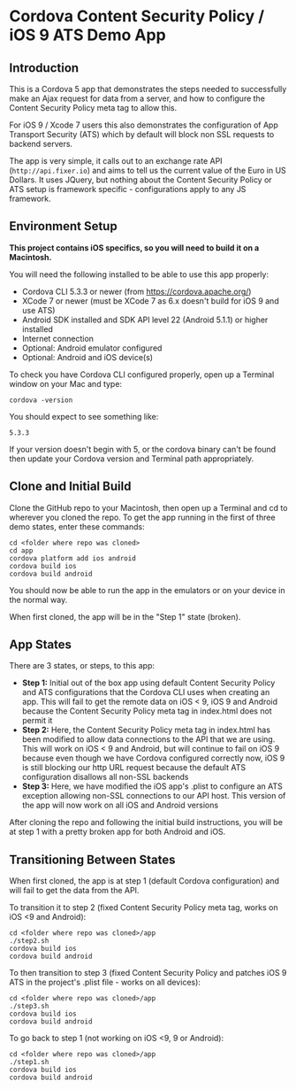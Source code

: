 # Cordova Content Security Policy / iOS 9 ATS Demo App

## Introduction

This is a Cordova 5 app that demonstrates the steps needed to successfully make an Ajax request for data from a server, and how to configure the Content Security Policy meta tag to allow this.

For iOS 9 / Xcode 7 users this also demonstrates the configuration of App Transport Security (ATS) which by default will block non SSL requests to backend servers.

The app is very simple, it calls out to an exchange rate API (```http://api.fixer.io```) and aims to tell us the current value of the Euro in US Dollars.  It uses JQuery, but nothing about the Content Security Policy or ATS setup is framework specific - configurations apply to any JS framework.

## Environment Setup

**This project contains iOS specifics, so you will need to build it on a Macintosh.**

You will need the following installed to be able to use this app properly:

* Cordova CLI 5.3.3 or newer (from https://cordova.apache.org/)
* XCode 7 or newer (must be XCode 7 as 6.x doesn't build for iOS 9 and use ATS)
* Android SDK installed and SDK API level 22 (Android 5.1.1) or higher installed
* Internet connection
* Optional: Android emulator configured
* Optional: Android and iOS device(s)

To check you have Cordova CLI configured properly, open up a Terminal window on your Mac and type:

```
cordova -version
```

You should expect to see something like:

```
5.3.3
```

If your version doesn't begin with 5, or the cordova binary can't be found then update your Cordova version and Terminal path appropriately.

## Clone and Initial Build

Clone the GitHub repo to your Macintosh, then open up a Terminal and cd to wherever you cloned the repo.  To get the app running in the first of three demo states, enter these commands:

```
cd <folder where repo was cloned>
cd app
cordova platform add ios android
cordova build ios
cordova build android
```

You should now be able to run the app in the emulators or on your device in the normal way.

When first cloned, the app will be in the "Step 1" state (broken).

## App States

There are 3 states, or steps, to this app:

* **Step 1:** Initial out of the box app using default Content Security Policy and ATS configurations that the Cordova CLI uses when creating an app.  This will fail to get the remote data on iOS < 9, iOS 9 and Android because the Content Security Policy meta tag in index.html does not permit it
* **Step 2:** Here, the Content Security Policy meta tag in index.html has been modified to allow data connections to the API that we are using.  This will work on iOS < 9 and Android, but will continue to fail on iOS 9 because even though we have Cordova configured correctly now, iOS 9 is still blocking our http URL request because the default ATS configuration disallows all non-SSL backends
* **Step 3:** Here, we have modified the iOS app's .plist to configure an ATS exception allowing non-SSL connections to our API host.  This version of the app will now work on all iOS and Android versions

After cloning the repo and following the initial build instructions, you will be at step 1 with a pretty broken app for both Android and iOS.

## Transitioning Between States

When first cloned, the app is at step 1 (default Cordova configuration) and will fail to get the data from the API.

To transition it to step 2 (fixed Content Security Policy meta tag, works on iOS <9 and Android):

```
cd <folder where repo was cloned>/app
./step2.sh
cordova build ios
cordova build android
```

To then transition to step 3 (fixed Content Security Policy and patches iOS 9 ATS in the project's .plist file - works on all devices):

```
cd <folder where repo was cloned>/app
./step3.sh
cordova build ios
cordova build android

```

To go back to step 1 (not working on iOS <9, 9 or Android):

```
cd <folder where repo was cloned>/app
./step1.sh
cordova build ios
cordova build android
```
